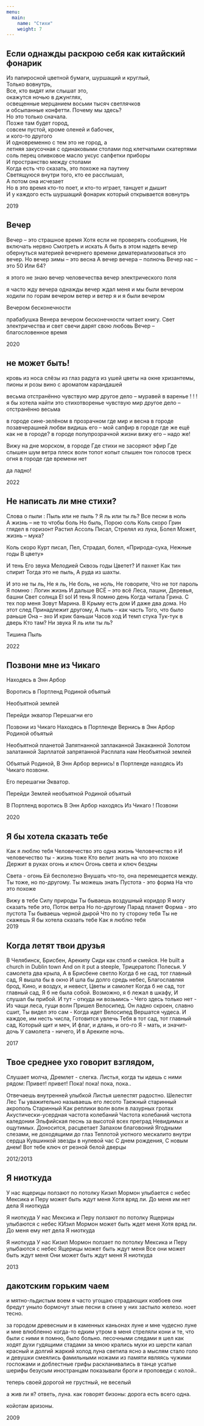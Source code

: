 ```yaml
---
menu:
  main:
    name: "Стихи"
    weight: 7
---
```


## Если однажды раскрою себя как китайский фонарик

Из папиросной цветной бумаги, шуршащий и круглый,<br/>
Только вовнутрь,<br/>
Все, кто видят или слышат это,<br/>
окажутся ночью в джунглях,<br/>
освещенные мерцанием восьми тысяч светлячков<br/>
и обсыпанные конфетти. Почему мы здесь?<br/> 
Но это только сначала.<br/>
Позже там будет город,<br/>
совсем пустой, кроме оленей и бабочек,<br/>
и кого-то другого<br/>
И одновременно с тем это не город, а<br/>
летняя закусочная с одинаковыми столами под клетчатыми скатертями<br/>
соль перец оливковое масло уксус салфетки приборы<br/>
И пространство между столами<br/>
Когда есть что сказать, это похоже на паутину<br/>
Светящуюся внутри того, кто ее расслышал,<br/>
А потом она исчезает<br/>
Но в это время кто-то поет, и кто-то играет, танцует и дышит<br/>
И у каждого есть шуршащий фонарик который открывается вовнутрь<br/>

2019


## Вечер 

Вечер – это страшное время
Хотя если не проверять
сообщения,
Не включать нервно
Смотреть и искать
А быть в этом
надеть вечер
обернуться материей 
вечернего времени
дематериализоваться
это вечер.
Но вечер зимы – это весна
А вечер вечера – полночь 
Вечер нас – это 50
Или 64?

я этого не знаю
вечер человечества
вечер электрического поля

я часто жду вечера
однажды вечер ждал меня
и мы были вечером
ходили по горам вечером
ветер и ветер
я и я были вечером

Вечером бесконечности

прабабушка Венера вечером бесконечности
читает книгу. Свет электричества
и свет свечи дарят свою любовь
Вечер
– благословенное время 

2020



## не может быть!
кровь из носа 
слёзы из глаз 
радуга из ушей
цветы на окне
хризантемы, пионы и розы
вино с ароматом карандашей

весьма отстранённо 
чувствую мир
другое дело –
муравей в варенье ! ! !
я бы хотела
найти это стихотворенье 
чувствую мир 
другое дело –
отстранённо весьма

в городе сине-зелёном
в прозрачном 
где мир и весна
в городе позавчерашней любви
видишь его –
мой сапфир
в городе
где же ещё как не в городе?
в городе полупрозрачной жизни
вижу его –
надо же! 

Вижу на дне морском, в городе
Где стихи не засоряют эфир
Где слышен шум ветра
плеск волн
топот копыт слышен тон голосов
треск огня в городе
где времени нет

да ладно!

2022





## Не написать ли мне стихи?
Слова о пыли :
Пыль или не пыль ?
Я ль или ты ль?
Все песни в ноль  
А жизнь –  не то чтобы боль
Но быль, 
Порою соль
Коль скоро
 Грин глядел в горизонт
Растил Ассоль
Писал, 
Стрелял из лука,
Болел
Может, жизнь – мука?

Коль скоро
Курт писал, 
Пел,
Страдал, болел,
«Природа-сука,
Нежные годы
В цвету»

 И тень
 Его звука
Мелодией
Сквозь годы 
Цветет?
И пахнет 
Как тин спирит
Тогда это не пыль,
А руда из шахты. 

И это не ты ль,
Не я ль,
Не боль, не ноль,
Не говорите,
Что не тот пароль
Я помню : 
Логин жизнь
И дальше
ВСЁ – это всё
Леса, пашни,
Деревья, башни
Свет солнца 
El sol
И тень
Я помню день 
Когда читала Грина.
С тех пор меня
Зовут Марина.
В Крыму есть дом
И даже два дома.
Но этот след
Принадлежит другому,
А пыль – как часть
Того, что было раньше 
Она – эхо
И крик баньши
Часов ход
И темп стука
Тук-тук в дверь
Кто там? 
Ни звука
Я ль или ты ль? 

Тишина 
Пыль 
 
2022



## Позвони мне из Чикаго 
Находясь в Энн Арбор

Воротись в Портленд 
Родиной объятый

Необъятной землей

Перейди экватор
Перешагни его 

Позвони из Чикаго 
Находясь в Портленде
Вернись в Энн Арбор
Родиной объятый

Необъятной планетой
Запятнанной заплаканной
Закаканной
Золотом залатанной
Зарплатой запрятанной
Расплата нам
Необъятной землей 

Объятый Родиной,
В Энн Арбор вернись! 
в Портленде находясь 
Из Чикаго позвони.

Его перешагни
Экватор.

Перейди
Землей необъятной 
Родиной объятый

В Портленд воротись 
В Энн Арбор находясь 
Из Чикаго ! Позвони

2020



## Я бы хотела сказать тебе
Как я люблю тебя
Человечество это одна жизнь 
Человечество я
И человечество ты - жизнь тоже
Кто велит знать на что это похоже
Держит в руках огонь и ключ 
Огонь света и ключ бездны

Света - огонь
Ей бесполезно
Внушать что-то, она перемещается между.
Ты тоже, но по-другому. 
Ты можешь знать 
Пустота - это форма
На что это похоже

Вижу в тебе 
Силу природы
Ты бываешь воздушный коридор 
Я могу сказать тебе это, 
Поток ветра
Но по-другому
Парад планет
Форма - это пустота 
Ты бываешь черной дырой
Что по ту сторону тебя
Ты не скажешь
Я бы хотела сказать тебе
Как я люблю тебя  
2019


## Когда летят твои друзья 
В Челябинск, Брисбен, Арекипу 
Сиди как столб и смейся. 
He built a church in Dublin town 
And on it put a steeple, 
Трицератопс Полесья. 
У самолета два крыла, 
А в Брисбене светло 
Когда б не сад, тот главный сад, 
Я вышла бы в окно 
И шла бы долго средь небес, 
Благославляя брод, 
Кино, и воздух, и невест, 
Цветы и самолет 
Когда б не сад, тот главный сад, 
Я б не была собой. 
Возможно, я б лежал в шкафу, 
И слушал бы прибой. 
И тут - откуда ни возьмись - 
Чего здесь только нет - 
Из чащи леса, гущи волн 
Пришел Велосипед. 
Он ладно скроен, славно сшит, 
Ты видел это сам - 
Когда идет Велосипед 
Вершатся чудеса. 
И каждое, им несть числа, 
Готовится увлечь 
Тебя в тот сад, тот главный сад, 
Который щит и меч, 
И флаг, и длань, и ого-го 
Я - мать, и значит- дочь 
У самолета - ничего, 
И в Арекипе ночь.

2017

## Твое среднее ухо говорит взглядом, 
Cлушает молча, 
Дремлет - слегка. 
Листья, когда ты идешь с ними рядом: 
Привет! привет! 
Пока! пока! пока, пока.. 

Отвечаешь внутренней улыбкой 
Листья шелестят радостно. 
Шелестят 
Лес 
Ты уважительно называешь его лесото 
Таежный старинный акрополь 
Старинный 
Как реплики волн волн в лазурных гротах 
Акустически-усердная частота колебаний 
Частота колебаний чистота каледонии 
Эльфийская песнь за высотой всех преград 
Невидимых и ощутимых. Доносится, расцветает 
Запахом благовоний 
Ягодными слезами, не доходящими до глаз 
Теплотой уютного мескалито внутри сердца 
Кувшинкой звезды в нулевой час 
С днем рождения, 
С новым днем! 
Вот тебе ключ от резной белой дверцы

2012/2013


## Я ниоткуда
У нас ящерицы ползают по потолку 
Кизил Мормон улыбается с небес 
Мексика и Перу может быть ждут меня 
Хотя вряд ли. До меня им нет дела 
Я ниоткуда

Я ниоткуда
У нас Мексика и Перу ползают по потолку
Ящерицы улыбаются с небес
КИзил Мормон может быть ждет меня
Хотя вряд ли. До меня ему нет дела
Я ниоткуда

Я ниоткуда
У нас Кизил Мормон ползает по потолку
Мексика и Перу улыбаются с небес
Ящерицы может быть ждут меня
Все они может быть ждут меня
Они может быть ждут меня
Я ниоткуда

2013



## дакотским горьким чаем 
и мятно-льдистым воем 
я часто угощаю 
страдающих ковбоев 
они бредут уныло 
бормочут злые песни 
в спине у них застыло 
железо. ноет тесно. 

за городом древесным 
и в каменных каньонах 
луне и мне чудесно 
луне и мне влюбленно 
когда-то едким утром 
в меня стреляли кони 
и те, что были с ними 
я помню, было больно. 
песочными следами 
я шел как ходят духи 
гудящими стадами 
за мною крались мухи 
из шерсти капал красный 
и долгий жаркий холод 
луна светила ясно 
а мыслям стало голо 
и девушки смеялись 
фамильными ножами 
из памяти являясь 
чужими госпожами 
и доблестные грифы 
раскланивались в танце 
усатые шерифы 
безусым иностранцам 
показывали броги 
и проповеди с колой.. 

теперь своей дорогой 
не грустный, не веселый 

а жив ли я? ответь, луна. 
как говорят бизоны: 
дорога есть всего одна. 

койотам аризоны.

2009

